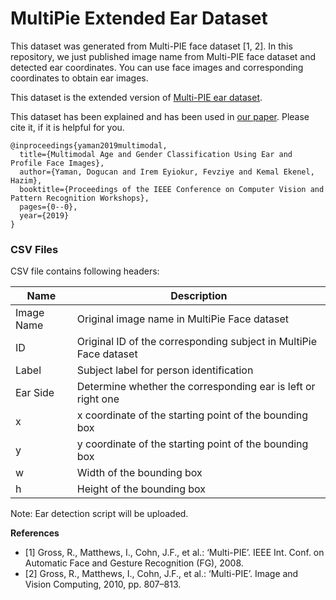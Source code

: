 # MultiPie Extended Ear Dataset

This dataset was generated from Multi-PIE face dataset [1, 2]. In this repository, we just published image name from Multi-PIE face dataset and detected ear coordinates. You can use face images and corresponding coordinates to obtain ear images.

This dataset is the extended version of [Multi-PIE ear dataset](https://github.com/iremeyiokur/multipie_ear_dataset).

This dataset has been explained and has been used in [our paper](http://openaccess.thecvf.com/content_CVPRW_2019/papers/Biometrics/Yaman_Multimodal_Age_and_Gender_Classification_Using_Ear_and_Profile_Face_CVPRW_2019_paper.pdf). Please cite it, if it is helpful for you.
```
@inproceedings{yaman2019multimodal,
  title={Multimodal Age and Gender Classification Using Ear and Profile Face Images},
  author={Yaman, Dogucan and Irem Eyiokur, Fevziye and Kemal Ekenel, Hazim},
  booktitle={Proceedings of the IEEE Conference on Computer Vision and Pattern Recognition Workshops},
  pages={0--0},
  year={2019}
}
```
### CSV Files

CSV file contains following headers:

| Name | Description |
| --- | --- |
| Image Name | Original image name in MultiPie Face dataset |
| ID | Original ID of the corresponding subject in MultiPie Face dataset |
| Label | Subject label for person identification |
| Ear Side | Determine whether the corresponding ear is left or right one |
| x | x coordinate of the starting point of the bounding box |
| y | y coordinate of the starting point of the bounding box |
| w | Width of the bounding box |
| h | Height of the bounding box |

Note: Ear detection script will be uploaded.

**References**
- [1] Gross, R., Matthews, I., Cohn, J.F., et al.: ‘Multi-PIE’. IEEE Int. Conf. on
Automatic Face and Gesture Recognition (FG), 2008.
- [2] Gross, R., Matthews, I., Cohn, J.F., et al.: ‘Multi-PIE’. Image and Vision
Computing, 2010, pp. 807–813.
